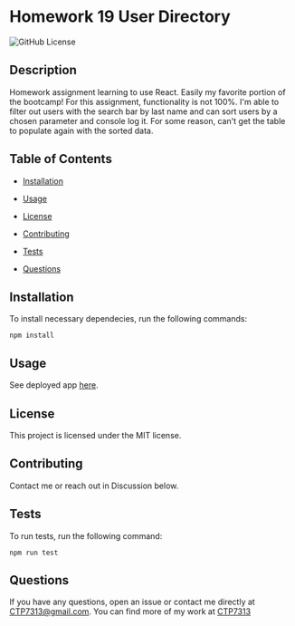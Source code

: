 # Homework 19 User Directory

![GitHub License](https://img.shields.io/badge/License-MIT-green.svg)

## Description

Homework assignment learning to use React. Easily my favorite portion of the bootcamp! For this assignment, functionality is not 100%. I'm able to filter out users with the search bar by last name and can sort users by a chosen parameter and console log it. For some reason, can't get the table to populate again with the sorted data.

## Table of Contents

* [Installation](#installation)

* [Usage](#usage)

* [License](#license)

* [Contributing](#contributing)

* [Tests](#tests)

* [Questions](#Questions)

## Installation

To install necessary dependecies, run the following commands:

```
npm install
```

## Usage

See deployed app [here](https://guarded-mountain-92778.herokuapp.com/).

## License

This project is licensed under the MIT license.

## Contributing

Contact me or reach out in Discussion below.

## Tests

To run tests, run the following command:
```
npm run test
```

## Questions

If you have any questions, open an issue or contact me directly at [CTP7313@gmail.com](CTP7313@gmail.com).
You can find more of my work at [CTP7313](https://github.com/CTP7313)